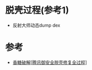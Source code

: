 # 脱壳过程(参考1)
- 反射大师动态dump dex
# 参考
- [香糖破解[腾讯御安全脱壳修复全过程]](https://bbs.binmt.cc/thread-45317-1-2.html)

